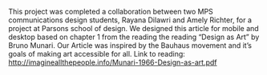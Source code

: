 This project was completed a collaboration between two MPS communications design students, Rayana Dilawri and Amely Richter, for a project at Parsons school of design. We designed this article for mobile and desktop based on chapter 1 from the reading the reading “Design as Art” by Bruno Munari. Our Article was inspired by the Bauhaus movement and it’s goals of making art accessible for all. Link to reading: http://imagineallthepeople.info/Munari-1966-Design-as-art.pdf
